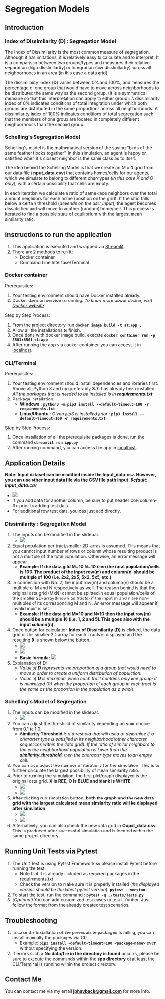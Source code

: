 # Segregation Models
## Introduction
### Index of Dissimilarity (D) : Segregation Model
The Index of Dissimilarity is the most common measure of segregation. Although it has imitations, it is relatively easy to calculate and to interpret. It is a comparison between two groups/types and measures their relative separation (high dissimilarity) or integration (low dissimilarity) across all neighborhoods in an area (in this case a data grid).

The dissimilarity index (**D**) varies between 0% and 100%, and measures the percentage of one group that would have to move across neighborhoods to be distributed the same way as the second group. (It is a symmetrical measure so that this interpretation can apply to either group). A dissimilarity index of 0% indicates conditions of total integration under which both groups are distributed in the same proportions across all neighborhoods. A dissimilarity index of 100% indicates conditions of total segregation such that the members of one group are located in completely different neighborhoods than the second group.

### Schelling's Segregation Model
Schelling's model is the mathematical version of the saying "birds of the same feather flocks together". In this simulation, an agent is happy or satisfied when it's closest neighbor is the same class as to itself.

The idea behind the Schelling Model is that we create an M x N grid from our data file (**Input_data.csv**) that contains homes/cells for our agents, which we simulate to belong to different char/types (*in this case X and O only*), with a certain possibility that cells are empty.

In each iteration we calculate a ratio of same-race neighbors over the total amount neighbors for each home (position on the grid). If the ratio falls below a certain threshold (*depends on the user input*), the agent becomes dissatisfied and will move to another (random) home/cell. This process is iterated to find a possible state of equilibrium with the largest mean similarity ratio.

## Instructions to run the application
1. This application is executed and wrapped via [Streamlit](https://www.streamlit.io/).
2. There are 2 methods to run it:
   - Docker container
   - Command Line Interface/Terminal

### Docker container
Prerequisites:
1. Your testing environment should have Docker installed already.
2. Docker daemon service is running.
*To know more about docker, visit [Docker website](https://docs.docker.com/)*

Step by Step Process:
1. From the project directory, run **`docker image build -t st:app .`**
2. Allow all the installations to finish.
3. Once done with docker image build, execute **`docker container run -p 8501:8501 st:app`**
3. After running the app via docker container, you can access it in [localhost](http://localhost:8501).

### CLI/Terminal
Prerequisites:
1. Your testing environment should install dependencies and libraries first. Above all, Python 3 and up (preferably **3.7**) has already been installed. *All the packages that is needed to be installed is in **requirements.txt***
2. Package installation:
   - **Windows** : **`python3 -m pip3 install --default-timeout=100 -r requirements.txt`**
   - **Linux/Ubuntu** : *Given pip3 is installed prior* : **`pip3 install --default-timeout=100 -r requirements.txt`**

Step by Step Process:
1. Once installation of all the prerequisite packages is done, run the command **`streamlit run App.py`**
2. After running command, you can access the app in [localhost](http://localhost:8501).


## Application Details
**Note: Input dataset can be modified inside the Input_data.csv. However, you can use other input data file via the CSV file path input. *Default: Input_data.csv***
- ![](images/input_csv_file.JPG)
- If you add data for another column, be sure to put header Col<column-#> prior to adding test data.
- For additional row test data, you cas just add directly.

### Dissimilarity : Segregation Model
1. The inputs can be modified in the slidebar.
   - ![](images/dissimilarity_seg_model_input.JPG)
2. Equal population per tract/smaller 2D-array is assumed. This means that you cannot input number of rows or column whose resulting product is not a multiple of the total population. Otherwise, an error message will appear.
   - **Example: If the data grid M=10 N=10 then the total population/cells is 100. The product of the input row(m) and column(n) should be multiple of 100 (i.e. 2x2, 2x5, 5x2, 5x5, etc.)**
3. In connection with No. 2, the input row(m) and column(n) should be a multiple of M and N respectively as well. The reason behind is that the original data grid (MxN) cannot be splitted in equal population/cells of the smaller 2D-array(known as *tracts*) if the input m and n are non-multiples of its corresponding M and N. An error message will appear if invalid input is set.
   - **Example: If the data grid M=10 and N=10 then the input row(m) should be a multiple 10 (i.e. 1, 2 and 5). This goes also with the input column(n).**
4. Once button for calculation **Index of Dissimilarity (D)** is clicked, the data grid or the smaller 2D array for each Tracts is displayed and the resulting **D** is shown below the button.
   - ![](images/data_grid_for_each_tract.JPG)
   - ![](images/D_display.JPG)
   - **Basic formula**: ![](images/dissimilarity_index_formula.JPG)
5. Explanation of D:
   - *Value of **D** represents the proportion of a group that would need to move in order to create a uniform distribution of population.*
   - *Value of **D** is maximum when each tract contains only one group; it is minimized (0) when the proportion of each group in each tract is the same as the proportion in the population as a whole.*
   
### Schelling's Model of Segregation
1. The inputs can be modified in the slidebar.
   - ![](images/schelling_seg_model_input.JPG)
2. You can adjust the threshold of similarity depending on your choice from 0.1 to 1.0.
   - **Similarity Threshold** *is a threshold that will used to determine if a character type is satisfied in its neighborhood(other character sequences within the data grid). If the ratio of similar neighbors to the entire neighborhood population is lower than the **similarity_threshold**, then the character type moves to an empty cell.*
3. You can also adjust the number of iterations for the simulation. This is to further calculate the largest possibility of mean similarity ratio.
4. Prior to running the simulation, the first plot/graph displayed is the original data grid. **X is RED, O is BLUE and blank is WHITE**
   - ![](images/original_data_grid.JPG)
   - ![](images/schelling_seg_model_initial_graph.JPG)
5. After clicking run simulation button, **both the graph and the new data grid with the largest calculated mean similarity ratio will be displayed after simulation**.
   - ![](images/schelling_seg_model_final_graph.JPG)
   - ![](images/new_data_grid_with_satisfied_neighboring_characters.JPG)
6. Alternatively, you can also check the new data grid in **Ouput_data.csv**. This is produced after successful simulation and is located within the same project directory.

## Running Unit Tests via Pytest
1. The Unit Test is using Pytest Framework so please install Pytest before running the test:
   - Note that it is already included as required packages in the requirements.txt
   - Check the version to make sure it is properly installed (*the displayed version should be the latest pytest version*): **`pytest --version`** 
2. To start the test, run the command : **`pytest -q ./tests/Tests.py`**
3. *(Optional)* You can add customized test cases to test it further. Just follow the format from the already created test scenarios.

## Troubleshooting
1. In case the installation of the prerequisite packages is failing, you can install manually the packages via CLI.
   - Example: **`pip3 install -default-timeout=100 <package-name>`** even without specifying the version.
2. If errors such a **No data/file in the directory is found** occurrs, please be sure to execute the commands within the **app directory** ot at least the CLI/Terminal is running within the project directory.

## Contact Me
You can contact me via my email **jbhayback@gmail.com** for more info.
